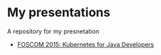 # My presentations
A repository for my presnetation

- [FOSCOM 2015: Kubernetes for Java Developers](https://github.com/iocanel/presentations/tree/2015-fosscom-kubernetes-for-java-developers)
